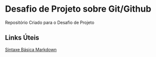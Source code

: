 # Desafio de Projeto sobre Git/Github
Repositório Criado para o Desafio de Projeto

## Links Úteis
[Sintaxe Básica Markdown](https://www.markdownguide.org/)
